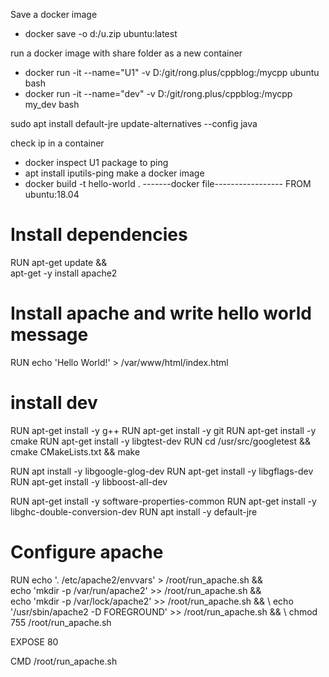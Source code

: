 Save a docker image
 - docker save -o d:/u.zip ubuntu:latest

run a docker image with share folder as a new container
 - docker run -it --name="U1"  -v D:/git/rong.plus/cppblog:/mycpp ubuntu bash
 - docker run -it --name="dev" -v D:/git/rong.plus/cppblog:/mycpp my_dev bash

sudo apt install default-jre
 update-alternatives --config java

check ip in a container
 -  docker inspect U1
package to ping
 - apt install iputils-ping
make a docker image
 - docker build -t hello-world .
-------docker file-----------------
FROM ubuntu:18.04

# Install dependencies
RUN apt-get update && \
 apt-get -y install apache2

# Install apache and write hello world message
RUN echo 'Hello World!' > /var/www/html/index.html

# install dev
RUN apt-get install -y g++
RUN apt-get install -y git
RUN apt-get install -y cmake
RUN apt-get install -y libgtest-dev
RUN cd /usr/src/googletest && cmake CMakeLists.txt && make 

RUN apt install -y libgoogle-glog-dev
RUN apt-get install -y libgflags-dev
RUN apt-get install -y libboost-all-dev

RUN apt-get install -y software-properties-common
RUN apt-get install -y libghc-double-conversion-dev
RUN apt install -y default-jre
# Configure apache
RUN echo '. /etc/apache2/envvars' > /root/run_apache.sh && \
 echo 'mkdir -p /var/run/apache2' >> /root/run_apache.sh && \
 echo 'mkdir -p /var/lock/apache2' >> /root/run_apache.sh && \ 
 echo '/usr/sbin/apache2 -D FOREGROUND' >> /root/run_apache.sh && \ 
 chmod 755 /root/run_apache.sh

EXPOSE 80

CMD /root/run_apache.sh